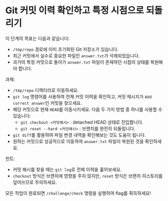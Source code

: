 # Git 커밋 이력 확인하고 특정 시점으로 되돌리기

이 단계의 목표는 다음과 같습니다:
*  ```/tmp/repo``` 경로에 이미 초기화된 Git 저장소가 있습니다.
*  최근 커밋에서 실수로 중요한 파일인 ```answer.txt```가 삭제되었습니다.
*  과거의 특정 커밋으로 돌아가 ```answer.txt``` 파일이 존재하던 시점의 상태를 복원해야 합니다.

과제: 
*  ```/tmp/repo``` 디렉터리로 이동하세요.
*  ```git log``` 명령어를 사용하여 전체 커밋 이력을 확인하고, 커밋 메시지가 ```Add correct answer```인 커밋을 찾으세요.
*  해당 커밋으로 현재 ```HEAD```를 이동시키세요. 다음 두 가지 방법 중 하나를 사용할 수 있습니다:
      - ```git checkout <커밋해시>``` : detached HEAD 상태로 진입합니다.
      - ```git reset --hard <커밋해시>``` : 브랜치를 완전히 되돌립니다.
*  ```git diff```를 활용하여 파일 변경 내역을 확인해보는 것도 도움이 됩니다.
*  원하는 커밋으로 성공적으로 이동하여 ```answer.txt``` 파일이 복원된 것을 확인하세요.

힌트:
*  커밋 해시를 찾을 때는 ```git log```로 전체 이력을 훑어보세요.
*  ```checkout``` 방식은 브랜치에 영향을 주지 않지만, ```reset``` 방식은 브랜치 히스토리를 덮어쓰므로 주의하세요.

모든 작업이 완료되면 ```/challenge/check``` 명령을 실행하여 flag를 획득하세요!
